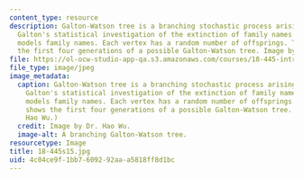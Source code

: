 ```yaml
---
content_type: resource
description: Galton-Watson tree is a branching stochastic process arising from Fracis
  Galton's statistical investigation of the extinction of family names. The process
  models family names. Each vertex has a random number of offsprings. The figure shows
  the first four generations of a possible Galton-Watson tree. Image by Dr. Hao Wu.
file: https://ol-ocw-studio-app-qa.s3.amazonaws.com/courses/18-445-introduction-to-stochastic-processes-spring-2015/4c04ce9f1bb7609292aaa5818ff8d1bc_18-445s15.jpg
file_type: image/jpeg
image_metadata:
  caption: Galton-Watson tree is a branching stochastic process arising from Fracis
    Galton's statistical investigation of the extinction of family names. The process
    models family names. Each vertex has a random number of offsprings. The figure
    shows the first four generations of a possible Galton-Watson tree. (Image by Dr.
    Hao Wu.)
  credit: Image by Dr. Hao Wu.
  image-alt: A branching Galton-Watson tree.
resourcetype: Image
title: 18-445s15.jpg
uid: 4c04ce9f-1bb7-6092-92aa-a5818ff8d1bc
---
```

